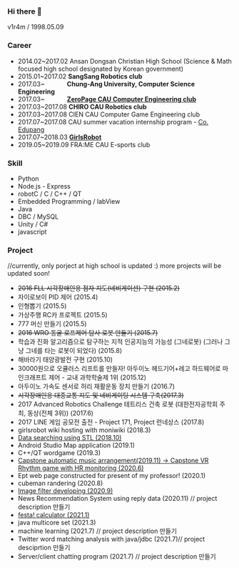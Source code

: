 ### Hi there 👋
v1r4m / 1998.05.09

### Career
- 2014.02~2017.02 Ansan Dongsan Christian High School (Science & Math focused high school designated by Korean government)
- 2015.01~2017.02 **SangSang Robotics club**
- 2017.03~ &emsp;&emsp;&emsp; **Chung-Ang University, Computer Science Engineering**
- 2017.03~ &emsp;&emsp;&emsp; **[ZeroPage CAU Computer Engineering club](https://zeropage.org)**
- 2017.03~2017.08 **CHIRO CAU Robotics club**
- 2017.03~2017.08 CIEN CAU Computer Game Engineering club
- 2017.07~2017.08 CAU summer vacation internship program - [Co. Edupang](https://edupang.com)
- 2017.07~2018.03 **[GirlsRobot](https://www.facebook.com/GirlsRobot/)**
- 2019.05~2019.09 FRA:ME CAU E-sports club

### Skill
- Python
- Node.js - Express
- robotC / C / C++ / QT
- Embedded Programming / labView
- Java
- DBC / MySQL
- Unity / C#
- javascript

### Project
//currently, only porject at high school is updated :) more projects will be updated soon!

- ~~2016 FLL 시각장애인용 점자 지도(네비게이션) 구현 (2015.2)~~
- 자이로보이 PID 제어 (2015.4)
- 인형뽑기 (2015.5)
- 가상주행 RC카 프로젝트 (2015.5)
- 777 머신 만들기 (2015.5)
- ~~2016 WRO 동굴 로프제어 탐사 로봇 만들기 (2015.7)~~
- 학습과 진화 알고리즘으로 탐구하는 지적 인공지능의 가능성 (그네로봇) (그러나 그냥 그네를 타는 로봇이 되었다) (2015.8)
- 해바라기 태양광발전 구현 (2015.10)
- 30000원으로 오큘러스 리프트를 만들자! 아두이노 헤드기어+레고 하드웨어로 마인크래프트 제어 - 교내 과학학술제 1위 (2015.12)
- 아두이노 가속도 센서로 허리 재활운동 장치 만들기 (2016.7)
- ~~시각장애인용 대중교통 지도 및 네비게이팅 시스템 구축(2017.3)~~
- 2017 Advanced Robotics Challenge 테트리스 건축 로봇 (대한전자공학회 주최, 동상(전체 3위)) (2017.6) 
- 2017 LINE 게임 공모전 출전 - Project 171, Project 런네상스 (2017.8)
- girlsrobot wiki hosting with moniwiki (2018.3)
- [Data searching using STL (2018.10)](https://github.com/v1r4m/STL-test)
- Android Studio Map application (2019.1)
- C++/QT wordgame (2019.3)
- [Capstone automatic music arrangement(2019.11) -> Capstone VR Rhythm game with HR monitoring (2020.6)](https://github.com/v1r4m/VRfit)
- Ept web page constructed for present of my professor! (2020.1)
- cubeman randering (2020.8)
- [Image filter developing (2020.9)](https://github.com/v1r4m/DIP)
- News Recommendation System using reply data (2020.11) // project description 만들기
- [festa! calculator (2021.1)](https://github.com/v1r4m/cal)
- java multicore set (2021.3)
- machine learning (2021.7) // project description 만들기
- Twitter word matching analysis with java/jdbc (2021.7)// project desciprtion 만들기
- Server/client chatting program (2021.7) // project description 만들기

<!--![Anurag's github stats](https://github-readme-stats.vercel.app/api?username=v1r4m)-->
